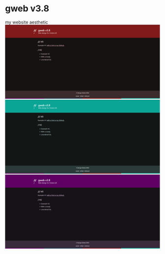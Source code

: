 # gweb v3.8
my website aesthetic
![Screenshot of boilerplate gweb3.8 in 'George' theme](img/threepointeightgeorge.png)
![Screenshot of boilerplate gweb3.8 in 'Hotten' theme](img/threepointeighthotten.png)
![Screenshot of boilerplate gweb3.8 in 'Aston' theme](img/threepointeightaston.png)